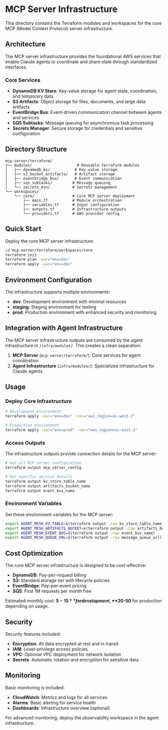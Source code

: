 # MCP Server Infrastructure

This directory contains the Terraform modules and workspaces for the core MCP (Model Context Protocol) server infrastructure.

## Architecture

The MCP server infrastructure provides the foundational AWS services that enable Claude agents to coordinate and share state through standardized interfaces.

### Core Services

- **DynamoDB KV Store**: Key-value storage for agent state, coordination, and temporary data
- **S3 Artifacts**: Object storage for files, documents, and large data artifacts
- **EventBridge Bus**: Event-driven communication channel between agents and services
- **SQS Subtasks**: Message queuing for asynchronous task processing
- **Secrets Manager**: Secure storage for credentials and sensitive configuration

## Directory Structure

```
mcp-server/terraform/
├── modules/                    # Reusable Terraform modules
│   ├── dynamodb_kv/           # Key-value storage
│   ├── s3_bucket_artifacts/   # Artifact storage  
│   ├── eventbridge_bus/       # Event communication
│   ├── sqs_subtasks/         # Message queuing
│   └── secrets_min/          # Secrets management
└── workspaces/
    └── core/                 # Core MCP server deployment
        ├── main.tf           # Module orchestration
        ├── variables.tf      # Input configuration
        ├── outputs.tf        # Infrastructure outputs
        └── providers.tf      # AWS provider config
```

## Quick Start

Deploy the core MCP server infrastructure:

```bash
cd mcp-server/terraform/workspaces/core
terraform init
terraform plan -var="env=dev"
terraform apply -var="env=dev"
```

## Environment Configuration

The infrastructure supports multiple environments:

- **dev**: Development environment with minimal resources
- **staging**: Staging environment for testing
- **prod**: Production environment with enhanced security and monitoring

## Integration with Agent Infrastructure

The MCP server infrastructure outputs are consumed by the agent infrastructure in `/infra/modules/`. This creates a clean separation:

1. **MCP Server** (`mcp-server/terraform/`): Core services for agent coordination
2. **Agent Infrastructure** (`infra/modules/`): Specialized infrastructure for Claude agents

## Usage

### Deploy Core Infrastructure

```bash
# Development environment
terraform apply -var="env=dev" -var="aws_region=us-west-2"

# Production environment  
terraform apply -var="env=prod" -var="aws_region=us-east-1"
```

### Access Outputs

The infrastructure outputs provide connection details for the MCP server:

```bash
# Get all MCP server configuration
terraform output mcp_server_config

# Get specific service details
terraform output kv_store_table_name
terraform output artifacts_bucket_name
terraform output event_bus_name
```

### Environment Variables

Set these environment variables for the MCP server:

```bash
export AGENT_MESH_KV_TABLE=$(terraform output -raw kv_store_table_name)
export AGENT_MESH_ARTIFACTS_BUCKET=$(terraform output -raw artifacts_bucket_name)
export AGENT_MESH_EVENT_BUS=$(terraform output -raw event_bus_name)
export AGENT_MESH_QUEUE_URL=$(terraform output -raw message_queue_url)
```

## Cost Optimization

The core MCP server infrastructure is designed to be cost-effective:

- **DynamoDB**: Pay-per-request billing
- **S3**: Standard storage tier with lifecycle policies
- **EventBridge**: Pay-per-event pricing
- **SQS**: First 1M requests per month free

Estimated monthly cost: **$5-15** for development, **$20-50** for production depending on usage.

## Security

Security features included:

- **Encryption**: All data encrypted at rest and in transit
- **IAM**: Least-privilege access policies
- **VPC**: Optional VPC deployment for network isolation
- **Secrets**: Automatic rotation and encryption for sensitive data

## Monitoring

Basic monitoring is included:

- **CloudWatch**: Metrics and logs for all services
- **Alarms**: Basic alerting for service health
- **Dashboards**: Infrastructure overview (optional)

For advanced monitoring, deploy the observability workspace in the agent infrastructure.